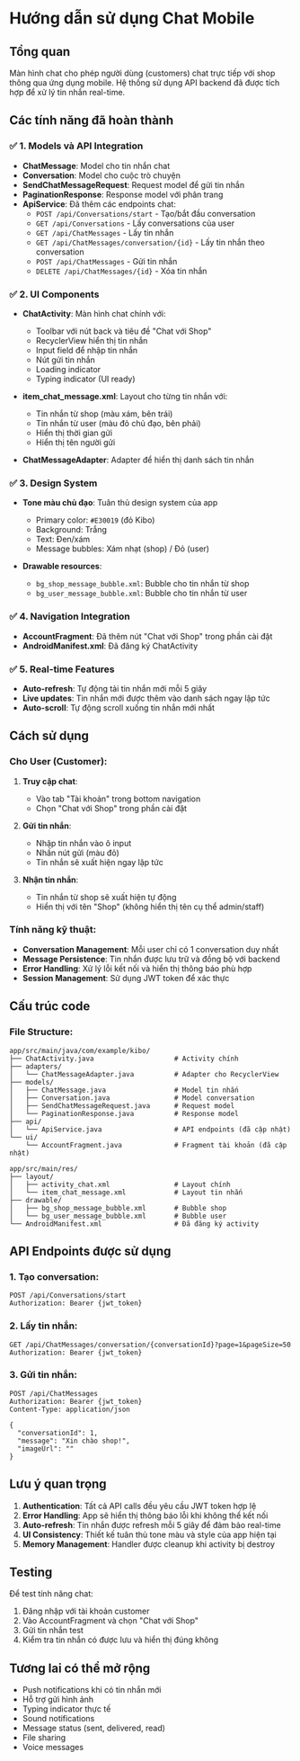 # Hướng dẫn sử dụng Chat Mobile

## Tổng quan
Màn hình chat cho phép người dùng (customers) chat trực tiếp với shop thông qua ứng dụng mobile. Hệ thống sử dụng API backend đã được tích hợp để xử lý tin nhắn real-time.

## Các tính năng đã hoàn thành

### ✅ 1. Models và API Integration
- **ChatMessage**: Model cho tin nhắn chat
- **Conversation**: Model cho cuộc trò chuyện
- **SendChatMessageRequest**: Request model để gửi tin nhắn
- **PaginationResponse**: Response model với phân trang
- **ApiService**: Đã thêm các endpoints chat:
  - `POST /api/Conversations/start` - Tạo/bắt đầu conversation
  - `GET /api/Conversations` - Lấy conversations của user
  - `GET /api/ChatMessages` - Lấy tin nhắn
  - `GET /api/ChatMessages/conversation/{id}` - Lấy tin nhắn theo conversation
  - `POST /api/ChatMessages` - Gửi tin nhắn
  - `DELETE /api/ChatMessages/{id}` - Xóa tin nhắn

### ✅ 2. UI Components
- **ChatActivity**: Màn hình chat chính với:
  - Toolbar với nút back và tiêu đề "Chat với Shop"
  - RecyclerView hiển thị tin nhắn
  - Input field để nhập tin nhắn
  - Nút gửi tin nhắn
  - Loading indicator
  - Typing indicator (UI ready)
  
- **item_chat_message.xml**: Layout cho từng tin nhắn với:
  - Tin nhắn từ shop (màu xám, bên trái)
  - Tin nhắn từ user (màu đỏ chủ đạo, bên phải)
  - Hiển thị thời gian gửi
  - Hiển thị tên người gửi

- **ChatMessageAdapter**: Adapter để hiển thị danh sách tin nhắn

### ✅ 3. Design System
- **Tone màu chủ đạo**: Tuân thủ design system của app
  - Primary color: `#E30019` (đỏ Kibo)
  - Background: Trắng
  - Text: Đen/xám
  - Message bubbles: Xám nhạt (shop) / Đỏ (user)
  
- **Drawable resources**:
  - `bg_shop_message_bubble.xml`: Bubble cho tin nhắn từ shop
  - `bg_user_message_bubble.xml`: Bubble cho tin nhắn từ user

### ✅ 4. Navigation Integration
- **AccountFragment**: Đã thêm nút "Chat với Shop" trong phần cài đặt
- **AndroidManifest.xml**: Đã đăng ký ChatActivity

### ✅ 5. Real-time Features
- **Auto-refresh**: Tự động tải tin nhắn mới mỗi 5 giây
- **Live updates**: Tin nhắn mới được thêm vào danh sách ngay lập tức
- **Auto-scroll**: Tự động scroll xuống tin nhắn mới nhất

## Cách sử dụng

### Cho User (Customer):
1. **Truy cập chat**: 
   - Vào tab "Tài khoản" trong bottom navigation
   - Chọn "Chat với Shop" trong phần cài đặt

2. **Gửi tin nhắn**:
   - Nhập tin nhắn vào ô input
   - Nhấn nút gửi (màu đỏ)
   - Tin nhắn sẽ xuất hiện ngay lập tức

3. **Nhận tin nhắn**:
   - Tin nhắn từ shop sẽ xuất hiện tự động
   - Hiển thị với tên "Shop" (không hiển thị tên cụ thể admin/staff)

### Tính năng kỹ thuật:
- **Conversation Management**: Mỗi user chỉ có 1 conversation duy nhất
- **Message Persistence**: Tin nhắn được lưu trữ và đồng bộ với backend
- **Error Handling**: Xử lý lỗi kết nối và hiển thị thông báo phù hợp
- **Session Management**: Sử dụng JWT token để xác thực

## Cấu trúc code

### File Structure:
```
app/src/main/java/com/example/kibo/
├── ChatActivity.java                    # Activity chính
├── adapters/
│   └── ChatMessageAdapter.java          # Adapter cho RecyclerView
├── models/
│   ├── ChatMessage.java                 # Model tin nhắn
│   ├── Conversation.java                # Model conversation
│   ├── SendChatMessageRequest.java      # Request model
│   └── PaginationResponse.java          # Response model
├── api/
│   └── ApiService.java                  # API endpoints (đã cập nhật)
└── ui/
    └── AccountFragment.java             # Fragment tài khoản (đã cập nhật)

app/src/main/res/
├── layout/
│   ├── activity_chat.xml                # Layout chính
│   └── item_chat_message.xml            # Layout tin nhắn
├── drawable/
│   ├── bg_shop_message_bubble.xml       # Bubble shop
│   └── bg_user_message_bubble.xml       # Bubble user
└── AndroidManifest.xml                  # Đã đăng ký activity
```

## API Endpoints được sử dụng

### 1. Tạo conversation:
```http
POST /api/Conversations/start
Authorization: Bearer {jwt_token}
```

### 2. Lấy tin nhắn:
```http
GET /api/ChatMessages/conversation/{conversationId}?page=1&pageSize=50
Authorization: Bearer {jwt_token}
```

### 3. Gửi tin nhắn:
```http
POST /api/ChatMessages
Authorization: Bearer {jwt_token}
Content-Type: application/json

{
  "conversationId": 1,
  "message": "Xin chào shop!",
  "imageUrl": ""
}
```

## Lưu ý quan trọng

1. **Authentication**: Tất cả API calls đều yêu cầu JWT token hợp lệ
2. **Error Handling**: App sẽ hiển thị thông báo lỗi khi không thể kết nối
3. **Auto-refresh**: Tin nhắn được refresh mỗi 5 giây để đảm bảo real-time
4. **UI Consistency**: Thiết kế tuân thủ tone màu và style của app hiện tại
5. **Memory Management**: Handler được cleanup khi activity bị destroy

## Testing

Để test tính năng chat:
1. Đăng nhập với tài khoản customer
2. Vào AccountFragment và chọn "Chat với Shop"
3. Gửi tin nhắn test
4. Kiểm tra tin nhắn có được lưu và hiển thị đúng không

## Tương lai có thể mở rộng

- Push notifications khi có tin nhắn mới
- Hỗ trợ gửi hình ảnh
- Typing indicator thực tế
- Sound notifications
- Message status (sent, delivered, read)
- File sharing
- Voice messages
